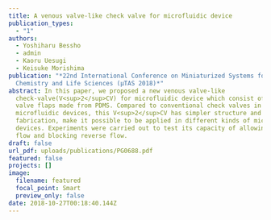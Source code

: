 ```yaml
---
title: A venous valve-like check valve for microfluidic device
publication_types:
  - "1"
authors:
  - Yoshiharu Bessho
  - admin
  - Kaoru Uesugi
  - Keisuke Morishima
publication: "*22nd International Conference on Miniaturized Systems for
  Chemistry and Life Sciences (µTAS 2018)*"
abstract: In this paper, we proposed a new venous valve-like
  check-valve(V<sup>2</sup>CV) for microfluidic device which consist of two
  valve flaps made from PDMS. Compared to conventional check valves in
  microfluidic devices, this V<sup>2</sup>CV has simpler structure and easier
  fabrication, make it possible to be applied in different kinds of microfluidic
  devices. Experiments were carried out to test its capacity of allowing forward
  flow and blocking reverse flow.
draft: false
url_pdf: uploads/publications/PG0688.pdf
featured: false
projects: []
image:
  filename: featured
  focal_point: Smart
  preview_only: false
date: 2018-10-27T00:18:40.144Z
---
```

